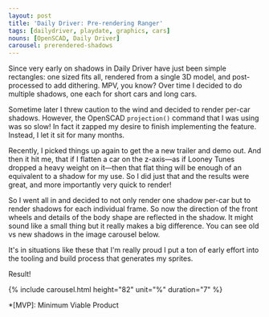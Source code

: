 ```yaml
---
layout: post
title: 'Daily Driver: Pre-rendering Ranger'
tags: [dailydriver, playdate, graphics, cars]
nouns: [OpenSCAD, Daily Driver]
carousel: prerendered-shadows
---
```


Since very early on shadows in Daily Driver have just been simple rectangles: one sized fits all, rendered from a single 3D model, and post-processed to add dithering. MPV, you know? Over time I decided to do multiple shadows, one each for short cars and long cars.

Sometime later I threw caution to the wind and decided to render per-car shadows. However, the OpenSCAD `projection()` command that I was using was so slow! In fact it zapped my desire to finish implementing the feature. Instead, I let it sit for many months.

Recently, I picked things up again to get the a new trailer and demo out. And then it hit me, that if I flatten a car on the z-axis—as if Looney Tunes dropped a heavy weight on it—then that flat thing will be enough of an equivalent to a shadow for my use. So I did just that and the results were great, and more importantly very quick to render!

So I went all in and decided to not only render one shadow per-car but to render shadows for each individual frame. So now the direction of the front wheels and details of the body shape are reflected in the shadow. It might sound like a small thing but it really makes a big difference. You can see old vs new shadows in the image carousel below.

It's in situations like these that I'm really proud I put a ton of early effort into the tooling and build process that generates my sprites.

Result!

{% include carousel.html height="82" unit="%" duration="7" %}

*[MVP]: Minimum Viable Product
